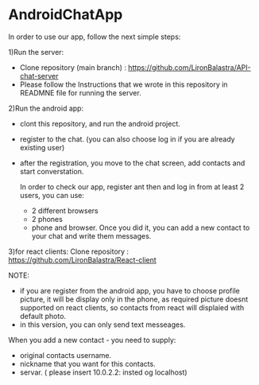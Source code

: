 # AndroidChatApp
In order to use our app, follow the next simple steps:

1)Run the server:
- Clone repository (main branch) : https://github.com/LironBalastra/API-chat-server
- Please follow the Instructions that we wrote in this repository in READMNE file for running the server. 

2)Run the android app:
- clont this repository, and run the android project. 
- register to the chat. (you can also choose log in if you are already existing user)
- after the registration, you move to the chat screen, add contacts and start converstation.

  In order to check our app, register ant then and log in from at least 2 users, you can use:
  - 2 different browsers
  - 2 phones
  -  phone and browser.
  Once you did it, you can add a new contact to your chat and write them messages.
  
3)for react clients:
Clone repository : https://github.com/LironBalastra/React-client

NOTE:
- if you are register from the android app, you have to choose profile picture, it will be display only in the phone, as required
  picture doesnt supported on react clients, so contacts from react will displaied with default photo. 
- in this version, you can only send text messeages.


When you add a new contact - you need to supply:
- original contacts username.
- nickname that you want for this contacts.
- servar. ( please insert 10.0.2.2: insted og localhost)

